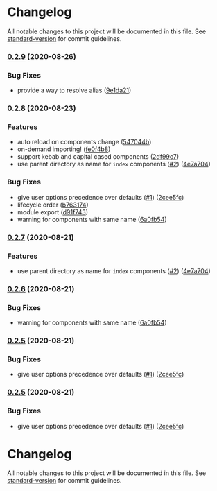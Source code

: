 # Changelog

All notable changes to this project will be documented in this file. See [standard-version](https://github.com/conventional-changelog/standard-version) for commit guidelines.

### [0.2.9](https://github.com/antfu/vite-plugin-components/compare/v0.2.8...v0.2.9) (2020-08-26)


### Bug Fixes

* provide a way to resolve alias ([9e1da21](https://github.com/antfu/vite-plugin-components/commit/9e1da21424d110288c163cbe76576d0fa3c3f90d))

### 0.2.8 (2020-08-23)


### Features

* auto reload on components change ([547044b](https://github.com/antfu/vite-plugin-components/commit/547044b3c1e51d6967a2497dc9022555d13afbb9))
* on-demand importing! ([fe0f4b8](https://github.com/antfu/vite-plugin-components/commit/fe0f4b8c67d43234e220afa388042cf9a0a0583c))
* support kebab and capital cased components ([2df99c7](https://github.com/antfu/vite-plugin-components/commit/2df99c73d07d1ede5c17b250d74714efddba7a84))
* use parent directory as name for `index` components ([#2](https://github.com/antfu/vite-plugin-components/issues/2)) ([4e7a704](https://github.com/antfu/vite-plugin-components/commit/4e7a704182d705a59c2e5e680cedcf745b90c4c8))


### Bug Fixes

* give user options precedence over defaults ([#1](https://github.com/antfu/vite-plugin-components/issues/1)) ([2cee5fc](https://github.com/antfu/vite-plugin-components/commit/2cee5fc1d2d5a298ffd21d6ef0c732974670255e))
* lifecycle order ([b763174](https://github.com/antfu/vite-plugin-components/commit/b763174fcb1d1c6d42ad09e39295068364b4c9b1))
* module export ([d91f743](https://github.com/antfu/vite-plugin-components/commit/d91f7432959b62875088f2216ee602d83e2fcae5))
* warning for components with same name ([6a0fb54](https://github.com/antfu/vite-plugin-components/commit/6a0fb5463d98af32cff50f3e5925e18509b8eeb2))

### [0.2.7](https://github.com/antfu/vite-plugin-components/compare/v0.2.6...v0.2.7) (2020-08-21)


### Features

* use parent directory as name for `index` components ([#2](https://github.com/antfu/vite-plugin-components/issues/2)) ([4e7a704](https://github.com/antfu/vite-plugin-components/commit/4e7a704182d705a59c2e5e680cedcf745b90c4c8))

### [0.2.6](https://github.com/antfu/vite-plugin-components/compare/v0.2.5...v0.2.6) (2020-08-21)


### Bug Fixes

* warning for components with same name ([6a0fb54](https://github.com/antfu/vite-plugin-components/commit/6a0fb5463d98af32cff50f3e5925e18509b8eeb2))

### [0.2.5](https://github.com/antfu/vite-plugin-components/compare/v0.2.4...v0.2.5) (2020-08-21)


### Bug Fixes

* give user options precedence over defaults ([#1](https://github.com/antfu/vite-plugin-components/issues/1)) ([2cee5fc](https://github.com/antfu/vite-plugin-components/commit/2cee5fc1d2d5a298ffd21d6ef0c732974670255e))

### [0.2.5](https://github.com/antfu/vite-plugin-components/compare/v0.2.4...v0.2.5) (2020-08-21)


### Bug Fixes

* give user options precedence over defaults ([#1](https://github.com/antfu/vite-plugin-components/issues/1)) ([2cee5fc](https://github.com/antfu/vite-plugin-components/commit/2cee5fc1d2d5a298ffd21d6ef0c732974670255e))

# Changelog

All notable changes to this project will be documented in this file. See [standard-version](https://github.com/conventional-changelog/standard-version) for commit guidelines.
